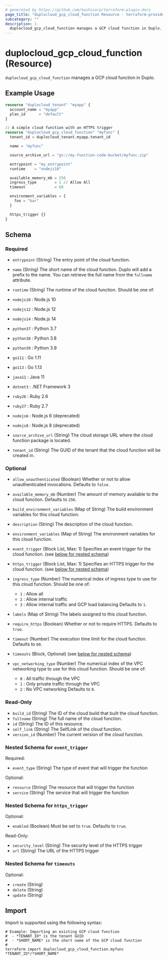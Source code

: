 ```yaml
---
# generated by https://github.com/hashicorp/terraform-plugin-docs
page_title: "duplocloud_gcp_cloud_function Resource - terraform-provider-duplocloud"
subcategory: ""
description: |-
  duplocloud_gcp_cloud_function manages a GCP cloud function in Duplo.
---
```


# duplocloud_gcp_cloud_function (Resource)

`duplocloud_gcp_cloud_function` manages a GCP cloud function in Duplo.

## Example Usage

```terraform
resource "duplocloud_tenant" "myapp" {
  account_name = "myapp"
  plan_id      = "default"
}

// A simple cloud function with an HTTPS trigger
resource "duplocloud_gcp_cloud_function" "myfunc" {
  tenant_id = duplocloud_tenant.myapp.tenant_id

  name = "myfunc"

  source_archive_url = "gs://my-function-code-bucket/myfunc.zip"

  entrypoint = "my_entrypoint"
  runtime    = "nodejs10"

  available_memory_mb = 256
  ingress_type        = 1 // Allow All
  timeout             = 60

  environment_variables = {
    foo = "bar"
  }

  https_trigger {}
}
```

<!-- schema generated by tfplugindocs -->
## Schema

### Required

- `entrypoint` (String) The entry point of the cloud function.
- `name` (String) The short name of the cloud function.  Duplo will add a prefix to the name.  You can retrieve the full name from the `fullname` attribute.
- `runtime` (String) The runtime of the cloud function.
Should be one of:

 - `nodejs10` : Node.js 10
 - `nodejs12` : Node.js 12
 - `nodejs14` : Node.js 14
 - `python37` : Python 3.7
 - `python38` : Python 3.8
 - `python39` : Python 3.9
 - `go111` :    Go 1.11
 - `go113` :    Go 1.13
 - `java11` :   Java 11
 - `dotnet3` :  .NET Framework 3
 - `ruby26` :   Ruby 2.6
 - `ruby27` :   Ruby 2.7
 - `nodejs6` :  Node.js 6 (deprecated)
 - `nodejs8` :  Node.js 8 (deprecated)
- `source_archive_url` (String) The cloud storage URL where the cloud function package is located.
- `tenant_id` (String) The GUID of the tenant that the cloud function will be created in.

### Optional

- `allow_unauthenticated` (Boolean) Whether or not to allow unauthenticated invocations. Defaults to `false`.
- `available_memory_mb` (Number) The amount of memory available to the cloud function. Defaults to `256`.
- `build_environment_variables` (Map of String) The build environment variables for this cloud function.
- `description` (String) The description of the cloud function.
- `environment_variables` (Map of String) The environment variables for this cloud function.
- `event_trigger` (Block List, Max: 1) Specifies an event trigger for the cloud function. (see [below for nested schema](#nestedblock--event_trigger))
- `https_trigger` (Block List, Max: 1) Specifies an HTTPS trigger for the cloud function. (see [below for nested schema](#nestedblock--https_trigger))
- `ingress_type` (Number) The numerical index of ingress type to use for this cloud function.
Should be one of:

   - `1` : Allow all
   - `2` : Allow internal traffic
   - `3` : Allow internal traffic and GCP load balancing
 Defaults to `1`.
- `labels` (Map of String) The labels assigned to this cloud function.
- `require_https` (Boolean) Whether or not to require HTTPS. Defaults to `true`.
- `timeout` (Number) The execution time limit for the cloud function. Defaults to `60`.
- `timeouts` (Block, Optional) (see [below for nested schema](#nestedblock--timeouts))
- `vpc_networking_type` (Number) The numerical index of the VPC networking type to use for this cloud function.
Should be one of:

   - `0` : All traffic through the VPC
   - `1` : Only private traffic through the VPC
   - `2` : No VPC networking
 Defaults to `0`.

### Read-Only

- `build_id` (String) The ID of the cloud build that built the cloud function.
- `fullname` (String) The full name of the cloud function.
- `id` (String) The ID of this resource.
- `self_link` (String) The SelfLink of the cloud function.
- `version_id` (Number) The current version of the cloud function.

<a id="nestedblock--event_trigger"></a>
### Nested Schema for `event_trigger`

Required:

- `event_type` (String) The type of event that will trigger the function

Optional:

- `resource` (String) The resource that will trigger the function
- `service` (String) The service that will trigger the function


<a id="nestedblock--https_trigger"></a>
### Nested Schema for `https_trigger`

Optional:

- `enabled` (Boolean) Must be set to `true`. Defaults to `true`.

Read-Only:

- `security_level` (String) The security level of the HTTPS trigger
- `url` (String) The URL of the HTTPS trigger


<a id="nestedblock--timeouts"></a>
### Nested Schema for `timeouts`

Optional:

- `create` (String)
- `delete` (String)
- `update` (String)

## Import

Import is supported using the following syntax:

```shell
# Example: Importing an existing GCP cloud function
#  - *TENANT_ID* is the tenant GUID
#  - *SHORT_NAME* is the short name of the GCP cloud function
#
terraform import duplocloud_gcp_cloud_function.myfunc *TENANT_ID*/*SHORT_NAME*
```

